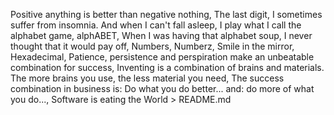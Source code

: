 Positive anything is better than negative nothing, The last digit, I sometimes suffer from insomnia. And when I can't fall asleep, I play what I call the alphabet game, alphABET, When I was having that alphabet soup, I never thought that it would pay off,  Numbers, Numberz, Smile in the mirror, Hexadecimal, Patience, persistence and perspiration make an unbeatable combination for success, Inventing is a combination of brains and materials. The more brains you use, the less material you need, The success combination in business is: Do what you do better... and: do more of what you do..., Software is eating the World > README.md
